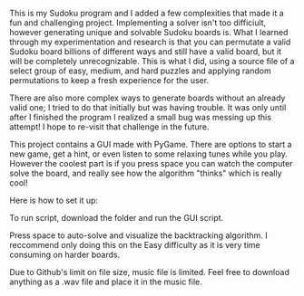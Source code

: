This is my Sudoku program and I added a few complexities that made it a fun and challenging project. Implementing a solver isn't too difficiult, however generating unique and solvable Sudoku boards is. What I learned through my experimentation and research is that you can permutate a valid Sudoku board billions of different ways and still have a valid board, but it will be completely unrecognizable. This is what I did, using a source file of a select group of easy, medium, and hard puzzles and applying random permutations to keep a fresh experience for the user.

There are also more complex ways to generate boards without an already valid one; I tried to do that initially but was having trouble. It was only until after I finished the program I realized a small bug was messing up this attempt! I hope to re-visit that challenge in the future.

This project contains a GUI made with PyGame. There are options to start a new game, get a hint, or even listen to some relaxing tunes while you play. However the coolest part is if you press space you can watch the computer solve the board, and really see how the algorithm "thinks" which is really cool!

Here is how to set it up:

To run script, download the folder and run the GUI script.

Press space to auto-solve and visualize the backtracking algorithm. I reccommend only doing this on the Easy difficulty as it is very time consuming on harder boards.

Due to Github's limit on file size, music file is limited. Feel free to download anything as a .wav file and place it in the music file.
